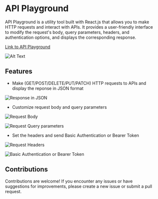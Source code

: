 # API Playground

API Playground is a utility tool built with React.js that allows you to make HTTP requests and interact with APIs. It provides a user-friendly interface to modify the request's body, query parameters, headers, and authentication options, and displays the corresponding response.

[Link to API Playground](https://apis-playground.vercel.app/)


![Alt Text](https://res.cloudinary.com/dftm1aoqy/image/upload/v1687354423/api-playground_vogmtc.png)

## Features

- Make (GET/POST/DELETE/PUT/PATCH) HTTP requests to APIs and display the reponse in JSON format

![Response in JSON](https://res.cloudinary.com/dftm1aoqy/image/upload/v1687355161/api-playground-response_flf9lv.png)

- Customize request body and query parameters

![Request Body](https://res.cloudinary.com/dftm1aoqy/image/upload/v1687355160/api-playground-body_yqlb0h.png)

![Request Query parameters](https://res.cloudinary.com/dftm1aoqy/image/upload/v1687355160/api-playground-query_bk8jaw.png)

- Set the headers and send Basic Authentication or Bearer Token

![Request Headers](https://res.cloudinary.com/dftm1aoqy/image/upload/v1687355160/api-playground-headers_etgoua.png)

![Basic Authentication or Bearer Token](https://res.cloudinary.com/dftm1aoqy/image/upload/v1687355160/api-playground-auth_fxa3ex.png)


## Contributions

Contributions are welcome! If you encounter any issues or have suggestions for improvements, please create a new issue or submit a pull request.
